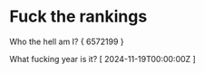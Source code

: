 # Fuck the rankings

Who the hell am I?
{ 6572199 }

What fucking year is it?
[ 2024-11-19T00:00:00Z ]
